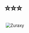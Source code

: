# ⭐️⭐️⭐️

<p>&nbsp;<img align="center" src="https://readmestats.999857.xyz/api?username=Zuraxy&show_icons=true&locale=en&theme=React" alt="Zuraxy" /></p>

<!--
**zuraxy/Zuraxy** is a ✨ _special_ ✨ repository because its `README.md` (this file) appears on your GitHub profile.

Here are some ideas to get you started:

- 🔭 I’m currently working on ...
- 🌱 I’m currently learning ...
- 👯 I’m looking to collaborate on ...
- 🤔 I’m looking for help with ...
- 💬 Ask me about ...
- 📫 How to reach me: ...
- 😄 Pronouns: ...
- ⚡ Fun fact: ...
-->
